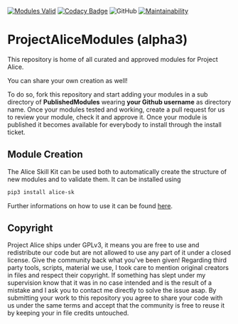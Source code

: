 [![Modules Valid](https://github.com/project-alice-assistant/ProjectAliceModules/workflows/Modules%20Validation/badge.svg)](https://github.com/project-alice-assistant/ProjectAliceModules/actions)
[![Codacy Badge](https://api.codacy.com/project/badge/Grade/8c37d708cde34cb998b45ff5d6e92d43)](https://www.codacy.com/manual/ProjectAlice/ProjectAliceModules?utm_source=github.com&amp;utm_medium=referral&amp;utm_content=project-alice-powered-by-snips/ProjectAliceModules&amp;utm_campaign=Badge_Grade)
![GitHub](https://img.shields.io/github/license/Psychokiller1888/ProjectAliceModules)
[![Maintainability](https://api.codeclimate.com/v1/badges/1c61965accf480b5d5ef/maintainability)](https://codeclimate.com/github/project-alice-powered-by-snips/ProjectAliceModules/maintainability)

# ProjectAliceModules (alpha3)

This repository is home of all curated and approved modules for Project Alice.

You can share your own creation as well!

To do so, fork this repository and start adding your modules in a sub directory of **PublishedModules** wearing **your Github username** as directory name. Once your modules tested and working, create a pull request for us to review your module, check it and approve it. Once your module is published it becomes available for everybody to install through the install ticket.

## Module Creation
The Alice Skill Kit can be used both to automatically create the structure of new modules and to validate them.
It can be installed using 
```bash
pip3 install alice-sk
```
Further informations on how to use it can be found [here](https://github.com/project-alice-assistant/ProjectAliceSkillKit).


## Copyright
Project Alice ships under GPLv3, it means you are free to use and redistribute our code but are not allowed to use any part of it under a closed license. Give the community back what you've been given!
Regarding third party tools, scripts, material we use, I took care to mention original creators in files and respect their copyright. If something has slept under my supervision know that it was in no case intended and is the result of a mistake and I ask you to contact me directly to solve the issue asap.
By submitting your work to this repository you agree to share your code with us under the same terms and accept that the community is free to reuse it by keeping your in file credits untouched.
